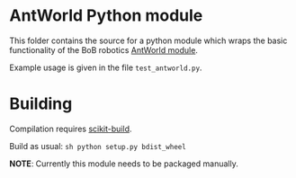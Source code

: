 # AntWorld Python module
This folder contains the source for a python module which wraps the basic
functionality of the BoB robotics [AntWorld module](https://brainsonboard.github.io/bob_robotics/namespaceBoBRobotics_1_1AntWorld.html).

Example usage is given in the file `test_antworld.py`.

# Building
Compilation requires [scikit-build](https://pypi.org/project/scikit-build).

Build as usual:
``sh
python setup.py bdist_wheel
``

**NOTE**: Currently this module needs to be packaged manually.
